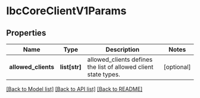 # IbcCoreClientV1Params

## Properties
Name | Type | Description | Notes
------------ | ------------- | ------------- | -------------
**allowed_clients** | **list[str]** | allowed_clients defines the list of allowed client state types. | [optional] 

[[Back to Model list]](../README.md#documentation-for-models) [[Back to API list]](../README.md#documentation-for-api-endpoints) [[Back to README]](../README.md)

